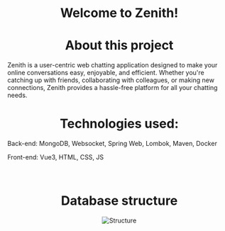 ## <h1 align="center" style="font-color: red;">Welcome to Zenith! </h1>

<h1 align="center">About this project</h1>
Zenith is a user-centric web chatting application designed to make your online conversations easy, enjoyable, and efficient. Whether you're catching up with friends, collaborating with colleagues, or making new connections, Zenith provides a hassle-free platform for all your chatting needs.

## <h1 align="center">Technologies used:</h1>
Back-end: MongoDB, Websocket, Spring Web, Lombok, Maven, Docker

Front-end: Vue3, HTML, CSS, JS  
<br></br>


## <h1 align="center">Database structure</h1>
<p align="center">
  <img src="https://github.com/peles-taras/ZenithChat-backend/assets/92885035/e6994e7b-b4b9-4da2-b225-d3ca8f8651b0" alt="Structure">
</p>



